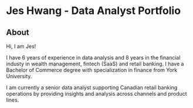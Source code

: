 

<h1>Jes Hwang - Data Analyst Portfolio</h1>

<h2>About</h2>
Hi, I am Jes! 

<p>
I have 6 years of experience in data analysis and 8 years in the financial industy in wealth management, fintech (SaaS) and retail banking. I have a Bachelor of Commerce degree with specialization in finance from York University.

I am currently a senior data analyst supporting Canadian retail banking operations by providing insights and analysis across channels and product lines.
</p>
